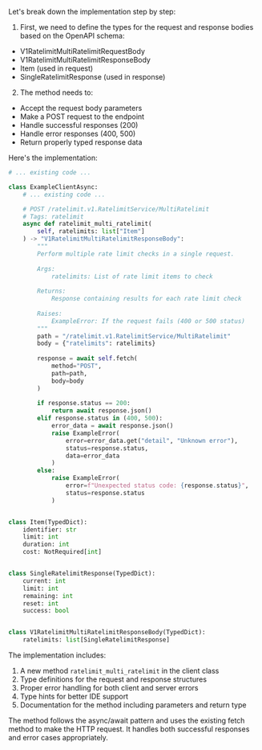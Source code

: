 Let's break down the implementation step by step:

1. First, we need to define the types for the request and response bodies based on the OpenAPI schema:
- V1RatelimitMultiRatelimitRequestBody
- V1RatelimitMultiRatelimitResponseBody
- Item (used in request)
- SingleRatelimitResponse (used in response)

2. The method needs to:
- Accept the request body parameters
- Make a POST request to the endpoint
- Handle successful responses (200)
- Handle error responses (400, 500)
- Return properly typed response data

Here's the implementation:

```python
# ... existing code ...

class ExampleClientAsync:
    # ... existing code ...

    # POST /ratelimit.v1.RatelimitService/MultiRatelimit
    # Tags: ratelimit
    async def ratelimit_multi_ratelimit(
        self, ratelimits: list["Item"]
    ) -> "V1RatelimitMultiRatelimitResponseBody":
        """
        Perform multiple rate limit checks in a single request.
        
        Args:
            ratelimits: List of rate limit items to check
            
        Returns:
            Response containing results for each rate limit check
            
        Raises:
            ExampleError: If the request fails (400 or 500 status)
        """
        path = "/ratelimit.v1.RatelimitService/MultiRatelimit"
        body = {"ratelimits": ratelimits}
        
        response = await self.fetch(
            method="POST",
            path=path,
            body=body
        )
        
        if response.status == 200:
            return await response.json()
        elif response.status in (400, 500):
            error_data = await response.json()
            raise ExampleError(
                error=error_data.get("detail", "Unknown error"),
                status=response.status,
                data=error_data
            )
        else:
            raise ExampleError(
                error=f"Unexpected status code: {response.status}",
                status=response.status
            )


class Item(TypedDict):
    identifier: str
    limit: int
    duration: int
    cost: NotRequired[int]


class SingleRatelimitResponse(TypedDict):
    current: int
    limit: int
    remaining: int
    reset: int
    success: bool


class V1RatelimitMultiRatelimitResponseBody(TypedDict):
    ratelimits: list[SingleRatelimitResponse]
```

The implementation includes:
1. A new method `ratelimit_multi_ratelimit` in the client class
2. Type definitions for the request and response structures
3. Proper error handling for both client and server errors
4. Type hints for better IDE support
5. Documentation for the method including parameters and return type

The method follows the async/await pattern and uses the existing fetch method to make the HTTP request. It handles both successful responses and error cases appropriately.